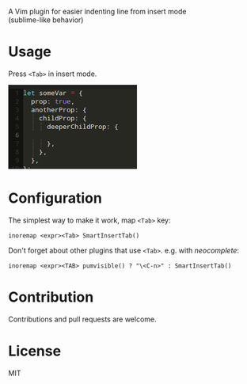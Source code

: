 A Vim plugin for easier indenting line from insert mode  
(sublime-like behavior)

# Usage

Press `<Tab>` in insert mode.

![Example of workflow](https://github.com/alexey-broadcast/vim-smart-insert-tab/blob/master/doc/example.gif)


# Configuration

The simplest way to make it work, map `<Tab>` key: 
```
inoremap <expr><Tab> SmartInsertTab()
```

Don't forget about other plugins that use `<Tab>`.
e.g. with _neocomplete_:
```
inoremap <expr><TAB> pumvisible() ? "\<C-n>" : SmartInsertTab()
```

# Contribution

Contributions and pull requests are welcome.

# License

MIT
